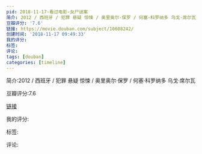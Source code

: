 ```yaml
---
pid: 2018-11-17-看过电影-女尸谜案
简介: 2012 / 西班牙 / 犯罪 悬疑 惊悚 / 奥里奥尔·保罗 / 何塞·科罗纳多 乌戈·席尔瓦
豆瓣评分: '7.6'
链接: https://movie.douban.com/subject/10608242/
创建时间: '2018-11-17 09:49:33'
我的评分:
标签:
评论:
tags: [douban]
categories: [timeline]
---
```

简介:2012 / 西班牙 / 犯罪 悬疑 惊悚 / 奥里奥尔·保罗 / 何塞·科罗纳多 乌戈·席尔瓦

豆瓣评分:7.6

[链接](https://movie.douban.com/subject/10608242/)

我的评分:

标签:

评论:

